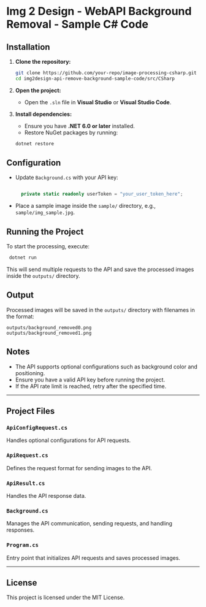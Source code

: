 # Img 2 Design - WebAPI Background Removal - Sample C# Code

## Installation

1. **Clone the repository:**
   ```sh
   git clone https://github.com/your-repo/image-processing-csharp.git
   cd img2design-api-remove-background-sample-code/src/CSharp
   ```

2. **Open the project:**
   - Open the `.sln` file in **Visual Studio** or **Visual Studio Code**.

3. **Install dependencies:**
   - Ensure you have **.NET 6.0 or later** installed.
   - Restore NuGet packages by running:

   ```sh
   dotnet restore
   ```

## Configuration

- Update `Background.cs` with your API key:
  ```csharp
  
    private static readonly userToken = "your_user_token_here";
  ```
- Place a sample image inside the `sample/` directory, e.g., `sample/img_sample.jpg`.

## Running the Project

To start the processing, execute:
```sh
 dotnet run
```

This will send multiple requests to the API and save the processed images inside the `outputs/` directory.

## Output

Processed images will be saved in the `outputs/` directory with filenames in the format:

```
outputs/background_removed0.png
outputs/background_removed1.png
```

## Notes

- The API supports optional configurations such as background color and positioning.
- Ensure you have a valid API key before running the project.
- If the API rate limit is reached, retry after the specified time.

---

## Project Files

### `ApiConfigRequest.cs`
Handles optional configurations for API requests.

### `ApiRequest.cs`
Defines the request format for sending images to the API.

### `ApiResult.cs`
Handles the API response data.

### `Background.cs`
Manages the API communication, sending requests, and handling responses.

### `Program.cs`
Entry point that initializes API requests and saves processed images.

---

## License

This project is licensed under the MIT License.

